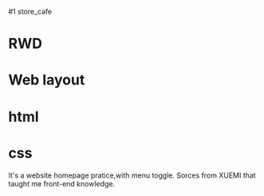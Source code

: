 #1 store_cafe
# RWD 
# Web layout  
# html
# css
It's a website homepage pratice,with menu toggle.
Sorces from XUEMI that taught me front-end knowledge.
